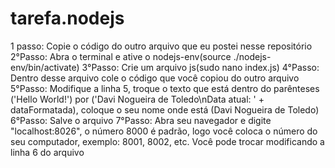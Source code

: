 # tarefa.nodejs
1 passo: Copie o código do outro arquivo que eu postei nesse repositório 
2°Passo: Abra o terminal e ative o nodejs-env(source ./nodejs-env/bin/activate) 
3°Passo: Crie um arquivo js(sudo nano index.js) 
4°Passo: Dentro desse arquivo cole o código que você copiou do outro arquivo 
5°Passo: Modifique a linha 5, troque o texto que está dentro do parênteses ('Hello World!') por ('Davi Nogueira de Toledo\nData atual: ' + dataFormatada), coloque o seu nome onde está (Davi Nogueira de Toledo)
6°Passo: Salve o arquivo 
7°Passo: Abra seu navegador e digite "localhost:8026", o número 8000 é padrão, logo você coloca o número do seu computador, exemplo: 8001, 8002, etc. Você pode trocar modificando a linha 6 do arquivo
